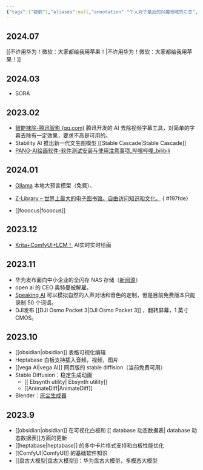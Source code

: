 ```yaml
---
{"tags":["窥鹤"],"aliases":null,"annotation":"个人对于最近的兴趣领域的汇总","领域":null,"dg-publish":true,"permalink":"/关注的领域/","dgPassFrontmatter":true}
---
```


## 2024.07
[[不许用华为！微软：大家都给我用苹果！\|不许用华为！微软：大家都给我用苹果！]]
## 2024.03
- SORA
## 2023.02
- [智能抹除-腾讯智影 (qq.com)](https://zenvideo.qq.com/smart/waterMask) 腾讯开发的 AI 去除视频字幕工具，对简单的字幕去除有一定效果，要求不高是可用的。
- Stability AI 推出新一代文生图模型 [[Stable Cascade\|Stable Cascade]]
- [PANG-AI绘画软件-软件测试安装与使用注意事项_哔哩哔哩_bilibili](https://www.bilibili.com/video/BV1k64y1L7fT/?spm_id_from=333.337.search-card.all.click&vd_source=fd5c70d0e4c4c6350fefe91744fef8df)
## 2024.01
- [Ollama](https://ollama.ai/) 本地大预言模型（免费）、
- [Z-Library – 世界上最大的电子图书馆。自由访问知识和文化。](https://zh.z-library.se)
{ #197fde}

- [[fooocus\|fooocus]]

## 2023.12
- [Krita+ComfyUI+LCM！](https://www.bilibili.com/video/BV1G94y1J7ux/?spm_id_from=333.788.recommend_more_video.-1&vd_source=fd5c70d0e4c4c6350fefe91744fef8df) AI实时实时绘画

## 2023.11
- 华为发布面向中小企业的全闪存 NAS 存储（[新闻源](https://www.msn.cn/zh-cn/news/other/%E4%B8%9A%E7%95%8C%E9%A6%96%E6%AC%BE-%E5%8D%8E%E4%B8%BA%E5%8F%91%E5%B8%83%E9%9D%A2%E5%90%91%E4%B8%AD%E5%B0%8F%E4%BC%81%E4%B8%9A%E7%9A%84%E5%85%A8%E9%97%AA%E5%AD%98nas%E5%AD%98%E5%82%A8-%E6%80%A7%E8%83%BD%E6%8F%90%E5%8D%8720%E5%80%8D/ar-AA1kpo3N?ocid=msedgdhp&pc=CNNDDB&cvid=65607037a2a84b66afca653c6c7afa1a&ei=36)）
- open ai 的 CEO 奥特曼被解雇。
- [Speaking AI](https://speaking.ai/) 可以模拟自然的人声对话和音色的定制，但是目前免费版本只能录制 50 个词语。
- DJI发布 [[DJI Osmo Pocket 3\|DJI Osmo Pocket 3]] ，翻转屏幕，1 英寸 CMOS。

## 2023.10
- [[obsidian\|obsidian]] 表格可视化编辑
- Heptabase 白板支持插入音频，视频，图片
- [[vega AI\|vega AI]] 网页版的 stable diffision（当前免费可用）
- Stable Diffusion：稳定生成动画
	- [[ Ebsynth utility\| Ebsynth utility]]
	- [[AnimateDiff\|AnimateDiff]] 
- Blender：[灰尘生成器](https://www.bilibili.com/video/BV1iu4y1a7Vg/?spm_id_from=333.337.search-card.all.click&vd_source=fd5c70d0e4c4c6350fefe91744fef8df)
## 2023.9
- [[obsidian\|obsidian]] 在可视化白板和 [[ database 动态数据表\| database 动态数据表]]方面的更新
- [[heptabase\|heptabase]] 的多中卡片格式支持和白板性能优化
- [[ComfyUI\|ComfyUI]] 的基础软件知识
- [[盘古大模型\|盘古大模型]]：华为盘古大模型，多模态大模型